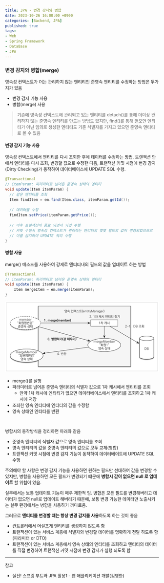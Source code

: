 ```yaml
---
title: JPA - 변경 감지와 병합
date: 2023-10-26 16:00:00 +0900
categories: [Backend, JPA]
published: true
tags:
- Web
- Spring Framework
- DataBase
- JPA
---
```


### 변경 감지와 병합(merge)
영속성 컨텍스트가 더는 관리하지 않는 엔티티인 준영속 엔티티를 수정하는 방법은 두가지가 있음
  - 변경 감지 기능 사용
  - 병합(merge) 사용

> 기존에 영속성 컨텍스트에 관리되고 있는 엔티티를 detach()를 통해 더이상 관리하지 않는 준영속 엔티티를 만드는 방법도 있지만, find()를 통해 얻오언 엔티티가 아닌 임의로 생성한 엔티티도 기존 식별자를 가지고 있으면 준영속 엔티티로 볼 수 있음

#### 변경 감지 기능 사용
영속성 컨텍스트에서 엔티티를 다시 조회한 후에 데이터를 수정하는 방법.
트랜잭션 안에서 엔티티를 다시 조회, 변경할 값으로 수정한 다음,
트랜잭션 커밋 시점에 변경 감지(Dirty Checking)가 동작하여 데이터베이스에 UPDATE SQL 수행.

```java
@Transactional
// itemParam: 파리미터로 넘어온 준영속 상태의 엔티티
void update(Item itemParam) {
  // 같은 엔티티를 조회
  Item findItem = em.find(Item.class, itemParam.getId());

  // 데이터를 수정
  findItem.setPrice(itemParam.getPrice()); 

  // 이후 트랜잭션이 종료 되면서 커밋 수행
  // 커밋 수행시 영속성 컨텍스트가 관리하는 엔티티의 몇몇 필드의 값이 변경되었으므로
  // 이를 감지하여 UPDATE 쿼리 수행
}
```

#### 병합 사용
merge() 메소드를 사용하여 강제로 엔티티내의 필드의 값을 업데이트 하는 방법

```java
@Transactional
// itemParam: 파리미터로 넘어온 준영속 상태의 엔티티
void update(Item itemParam) {
    Item mergeItem = em.merge(itemParam);
}
```

![Alt text](/assets/posts/img/spring/spring_jpa_1/spring_jpa_10_01.png)
  - merge()를 실행
  - 파라미터로 넘어온 준영속 엔티티의 식별자 값으로 1차 캐시에서 엔티티를 조회
    - 만약 1차 캐시에 엔티티가 없으면 데이터베이스에서 엔티티를 조회하고 1차 캐시에 저장
  - 조죄한 영속 엔티티에 엔티티의 값을 수정함
  - 영속 상태인 엔티티를 반환

<br>

병합시의 동작방식을 정리하면 아래와 같음
  - 준영속 엔티티의 식별자 값으로 영속 엔티티를 조회
  - 영속 엔티티의 값을 준영속 엔티티의 값으로 모두 교체(병합)
  - 트랜잭션 커밋 시점에 변경 감지 기능이 동작하여 데이터베이트에 UPDATE SQL 수행

주의해야 할 사항은
변경 감지 기능을 사용하면 원하는 필드만 선태하여 값을 변경할 수 있지만,
병합을 사용하면 모든 필드가 변경되기 떄문에 **병합시 값이 없으면 null 로 업데이트** 할 위험이 있음.

실무에서는 보통 업데이트 기능이 매우 제한적 임.
병합은 모든 필드를 변경해버리고 데이터가 없으면 null로 업데이트 해버리기 떄문에, 보통 변경 가능한 데이터만 노출시키는 실무 환경에서는 병합을 사용하기 까다로움.

그러므로 **엔티티를 변경할 떄는 항상 변경 감지를 사용**하도록 하는 것이 좋음
  - 컨트롤러에서 어설프게 엔티티를 생성하지 않도록 함
  - 트랜잭션이 있는 서비스 계층에 식별자와 변경할 데이터를 명확하게 전달 하도록 함(파라미터 or DTO)
  - 트랜잭션이 있는 서비스 계층에서 영속 상태의 엔티티를 조회하고 엔티티의 데이터를 직접 변경하여 트랜잭션 커밋 시점에 변경 감지가 실행 되도록 함

---
참고 
 - 실전! 스프링 부트와 JPA 활용1 - 웹 애플리케이션 개발(김영한)

